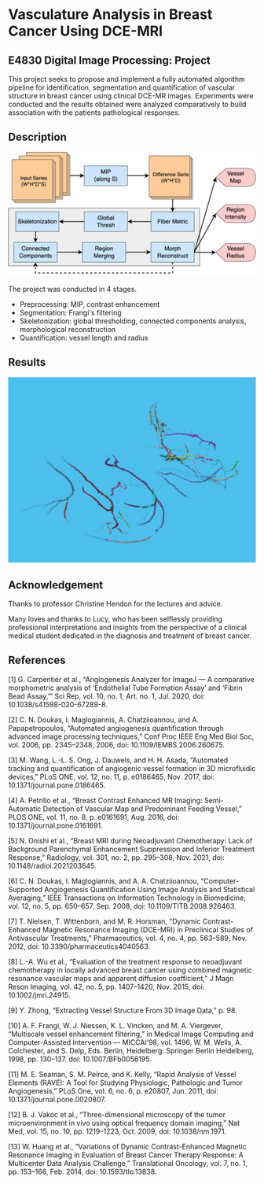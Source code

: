 # Vasculature Analysis in Breast Cancer Using DCE-MRI

## E4830 Digital Image Processing: Project

This project seeks to propose and implement a fully automated algorithm pipeline for identification, segmentation and quantification of vascular structure in breast cancer using clinical DCE-MR images. Experiments were conducted and the results obtained were analyzed comparatively to build association with the patients pathological responses. 

## Description

![Workflow](./eval/workflow.png)

The project was conducted in 4 stages. 

- Preprocessing: MIP, contrast enhancement
- Segmentation: Frangi's filtering
- Skeletonization: global thresholding, connected components analysis, morphological reconstruction
- Quantification: vessel length and radius

## Results

![Vascular Map](./eval/BC06-V1-vol.png)

## Acknowledgement

Thanks to professor Christine Hendon for the lectures and advice. 

Many loves and thanks to Lucy, who has been selflessly providing professional interpretations and insights from the perspective of a clinical medical student dedicated in the diagnosis and treatment of breast cancer. 

## References

[1] G. Carpentier et al., “Angiogenesis Analyzer for ImageJ — A comparative morphometric analysis of ‘Endothelial Tube Formation Assay’ and ‘Fibrin Bead Assay,’” Sci Rep, vol. 10, no. 1, Art. no. 1, Jul. 2020, doi: 10.1038/s41598-020-67289-8.

[2] C. N. Doukas, I. Maglogiannis, A. Chatziioannou, and A. Papapetropoulos, “Automated angiogenesis quantification through advanced image processing techniques,” Conf Proc IEEE Eng Med Biol Soc, vol. 2006, pp. 2345–2348, 2006, doi: 10.1109/IEMBS.2006.260675.

[3] M. Wang, L.-L. S. Ong, J. Dauwels, and H. H. Asada, “Automated tracking and quantification of angiogenic vessel formation in 3D microfluidic devices,” PLoS ONE, vol. 12, no. 11, p. e0186465, Nov. 2017, doi: 10.1371/journal.pone.0186465.

[4] A. Petrillo et al., “Breast Contrast Enhanced MR Imaging: Semi-Automatic Detection of Vascular Map and Predominant Feeding Vessel,” PLOS ONE, vol. 11, no. 8, p. e0161691, Aug. 2016, doi: 10.1371/journal.pone.0161691.

[5] N. Onishi et al., “Breast MRI during Neoadjuvant Chemotherapy: Lack of Background Parenchymal Enhancement Suppression and Inferior Treatment Response,” Radiology, vol. 301, no. 2, pp. 295–308, Nov. 2021, doi: 10.1148/radiol.2021203645.

[6] C. N. Doukas, I. Maglogiannis, and A. A. Chatziioannou, “Computer-Supported Angiogenesis Quantification Using Image Analysis and Statistical Averaging,” IEEE Transactions on Information Technology in Biomedicine, vol. 12, no. 5, pp. 650–657, Sep. 2008, doi: 10.1109/TITB.2008.926463.

[7] T. Nielsen, T. Wittenborn, and M. R. Horsman, “Dynamic Contrast-Enhanced Magnetic Resonance Imaging (DCE-MRI) in Preclinical Studies of Antivascular Treatments,” Pharmaceutics, vol. 4, no. 4, pp. 563–589, Nov. 2012, doi: 10.3390/pharmaceutics4040563.

[8] L.-A. Wu et al., “Evaluation of the treatment response to neoadjuvant chemotherapy in locally advanced breast cancer using combined magnetic resonance vascular maps and apparent diffusion coefficient,” J Magn Reson Imaging, vol. 42, no. 5, pp. 1407–1420, Nov. 2015, doi: 10.1002/jmri.24915.

[9] Y. Zhong, “Extracting Vessel Structure From 3D Image Data,” p. 98.

[10] A. F. Frangi, W. J. Niessen, K. L. Vincken, and M. A. Viergever, “Multiscale vessel enhancement filtering,” in Medical Image Computing and Computer-Assisted Intervention — MICCAI’98, vol. 1496, W. M. Wells, A. Colchester, and S. Delp, Eds. Berlin, Heidelberg: Springer Berlin Heidelberg, 1998, pp. 130–137. doi: 10.1007/BFb0056195.

[11] M. E. Seaman, S. M. Peirce, and K. Kelly, “Rapid Analysis of Vessel Elements (RAVE): A Tool for Studying Physiologic, Pathologic and Tumor Angiogenesis,” PLoS One, vol. 6, no. 6, p. e20807, Jun. 2011, doi: 10.1371/journal.pone.0020807.

[12] B. J. Vakoc et al., “Three-dimensional microscopy of the tumor microenvironment in vivo using optical frequency domain imaging,” Nat Med, vol. 15, no. 10, pp. 1219–1223, Oct. 2009, doi: 10.1038/nm.1971.

[13] W. Huang et al., “Variations of Dynamic Contrast-Enhanced Magnetic Resonance Imaging in Evaluation of Breast Cancer Therapy Response: A Multicenter Data Analysis Challenge,” Translational Oncology, vol. 7, no. 1, pp. 153–166, Feb. 2014, doi: 10.1593/tlo.13838.
